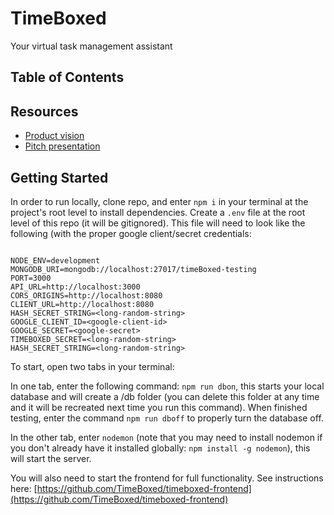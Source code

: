 # TimeBoxed

Your virtual task management assistant

## Table of Contents

## Resources

- [Product vision](https://docs.google.com/document/d/1-rJSuYyiyc8uJV-nX6kWqIudxJcLD56XX_fON_p-CwY/edit?ts=5b444bf3#)
- [Pitch presentation](https://docs.google.com/presentation/d/1pTBIq88aiLtiGUGYgnEgVBo_4Rb6qR74uAIsOgVJH5c/edit?usp=sharing)

## Getting Started

In order to run locally, clone repo, and enter ```npm i``` in your terminal at the project's root level to install dependencies. Create a ```.env``` file at the root level of this repo (it will be gitignored). This file will need to look like the following (with the proper google client/secret credentials:

``` env

NODE_ENV=development
MONGODB_URI=mongodb://localhost:27017/timeBoxed-testing
PORT=3000
API_URL=http://localhost:3000
CORS_ORIGINS=http://localhost:8080
CLIENT_URL=http://localhost:8080
HASH_SECRET_STRING=<long-random-string>
GOOGLE_CLIENT_ID=<google-client-id>
GOOGLE_SECRET=<google-secret>
TIMEBOXED_SECRET=<long-random-string>
HASH_SECRET_STRING=<long-random-string>

```

To start, open two tabs in your terminal:

In one tab, enter the following command: ```npm run dbon```, this starts your local database and will create a /db folder (you can delete this folder at any time and it will be recreated next time you run this command). When finished testing, enter the command ```npm run dboff``` to properly turn the database off.

In the other tab, enter ```nodemon``` (note that you may need to install nodemon if you don't already have it installed globally: ```npm install -g nodemon```), this will start the server.

You will also need to start the frontend for full functionality. See instructions here:
[https://github.com/TimeBoxed/timeboxed-frontend](https://github.com/TimeBoxed/timeboxed-frontend)
